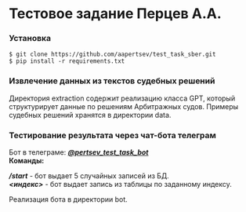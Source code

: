 # Тестовое задание Перцев А.А.

### Установка

```
$ git clone https://github.com/aapertsev/test_task_sber.git
$ pip install -r requirements.txt
```

### Извлечение данных из текстов судебных решений
Директория extraction содержит реализацию класса GPT, который структурирует данные по решениям Арбитражных судов.
Примеры судебных решений хранятся в директории data.
### Тестирование результата через чат-бота телеграм
Бот в телеграме: [***@pertsev_test_task_bot***](https://t.me/pertsev_test_task_bot)  
**Команды:**  
  
***/start*** - бот выдает 5 случайных записей из БД.  
***<индекс>*** - бот выдает запись из таблицы по заданному индексу. 
  
Реализация бота в директории bot.


